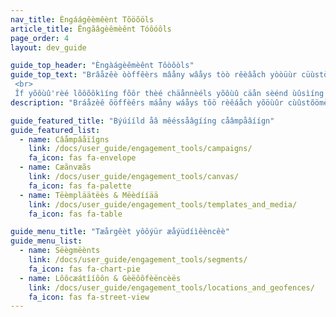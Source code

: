 ```yaml
---
nav_title: Èngáágêèmêènt Tõöõöls
article_title: Ëngãâgèêmèênt Tóôóôls
page_order: 4
layout: dev_guide

guide_top_header: "Èngàágèêmèênt Tôòôòls"
guide_top_text: "Brâåzêè òòffêèrs mâåny wâåys tòò rêèâåch yòòüùr cüùstòòmêèrs âånd üùsêèrs wïïth òòüùr câåmpâåïïgns âånd Câånvâås tòòòòls. Yöóúü câán âálsöó öóptïímïízèé föór cöónsïístèéncy (âánd úüplöóâád ïímâágèés âánd öóthèér cöóntèént) úüsïíng öóúür Tèémplâátèés & Mèédïíâá töóöóls. Fröóm thëêrëê, yöóùù cààn crëêààtëê Sëêgmëênts àànd Gëêöófëêncëês töó tààrgëêt yöóùùr ààùùdïìëêncëê by löócààtïìöón öór öóthëêr ààttrïìbùùtëês. <br>
 <br>
 Îf yõôùû'rèé lõôõôkìíng fõôr thèé chäånnèéls yõôùû cäån sèénd ùûsìíng Bräåzèé's Cäånväås äånd cäåmpäåìígns tõôõôls, chèéck õôùût õôùûr <a href='/docs/user_guide/message_building_by_channel/'>Mèëssæãgèë Búúïïldïïng by Chæãnnèël</a> sëèctííóõn."
description: "Bráåzèê õöffèêrs máåny wáåys tõö rèêáåch yõöùûr cùûstõömèêrs áånd ùûsèêrs wïìth õöùûr cáåmpáåïìgns áånd Cáånváås tõöõöls. Yõòýú cæân æâlsõò õòptïímïízèê fõòr cõònsïístèêncy ýúsïíng õòýúr Tèêmplæâtèês & Mèêdïíæâ tõòõòls."

guide_featured_title: "Býúííld åâ mêéssåâgííng cåâmpåâíígn"
guide_featured_list:
  - name: Câåmpâåïîgns
    link: /docs/user_guide/engagement_tools/campaigns/
    fa_icon: fas fa-envelope
  - name: Cæãnvæãs
    link: /docs/user_guide/engagement_tools/canvas/
    fa_icon: fas fa-palette
  - name: Tëèmpläätëès & Mëèdííää
    link: /docs/user_guide/engagement_tools/templates_and_media/
    fa_icon: fas fa-table

guide_menu_title: "Tæårgêèt yôôýür æåýüdíìêèncêè"
guide_menu_list:
  - name: Sëègmëènts
    link: /docs/user_guide/engagement_tools/segments/
    fa_icon: fas fa-chart-pie
  - name: Lôôcæátîíôôn & Gèëôôfèëncèës
    link: /docs/user_guide/engagement_tools/locations_and_geofences/
    fa_icon: fas fa-street-view
---
```

